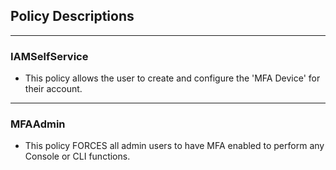 ## Policy Descriptions
****
### IAMSelfService
- This policy allows the user to create and configure the 'MFA Device' for their account.
****
### MFAAdmin
- This policy FORCES all admin users to have MFA enabled to perform any Console or CLI functions.